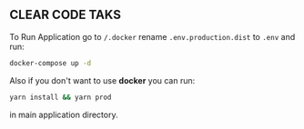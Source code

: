 ## CLEAR CODE TAKS 

To Run Application go to `/.docker`
rename `.env.production.dist` to `.env` and run: 

```bash
docker-compose up -d
```

Also if you don't want to use **docker** you can run:  
```bash
yarn install && yarn prod
```
in main application directory.